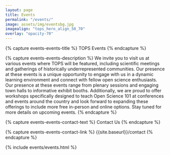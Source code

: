 ```yaml
---
layout: page
title: Events
permalink: "/events/"
image: assets/img/eventsbg.jpg
imagealign: "tops_hero_align_50_70"
overlay: "opacity-70"
---
```


<!---FOR EVERYONE-->



<!---START Events-->
<!---Events Title (Plain Text)-->
{% capture events-events-title %}
TOPS Events
{% endcapture %}

<!---Events Description (Markdown)-->
{% capture events-events-description %}
We invite you to visit us at various events where TOPS will be featured, including scientific meetings and gatherings of historically underrepresented communities. Our presence at these events is a unique opportunity to engage with us in a dynamic learning environment and connect with fellow open science enthusiasts. Our presence at these events range from plenary sessions and engaging town halls to informative exhibit booths.  Additionally, we are proud to offer workshops specifically designed to teach Open Science 101 at conferences and events around the country and look forward to expanding these offerings to include more free in-person and online options. Stay tuned for more details on upcoming events.
{% endcapture %}

<!---Events Contact Button Text-->
{% capture events-events-contact-text %}
Contact Us
{% endcapture %}

<!---Events Contact Button Link-->
{% capture events-events-contact-link %}
{{site.baseurl}}/contact
{% endcapture %}
<!---END Events-->





<!---FOR DEVELOPER ONLY (UNLESS YOU FEEL BRAVE)-->

{% include events/events.html %}